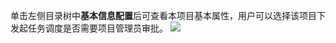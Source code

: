 单击左侧目录树中**基本信息配置**后可查看本项目基本属性，用户可以选择该项目下发起任务调度是否需要项目管理员审批。
![](https://qcloudimg.tencent-cloud.cn/raw/c9088fec3856534f27aebff3b39314f8.png)

